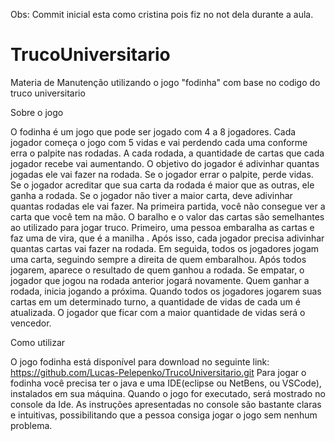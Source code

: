 Obs: Commit inicial esta como cristina pois fiz no not dela durante a aula.

# TrucoUniversitario

Materia de Manutenção utilizando o jogo "fodinha" com base no codigo do truco universitario

Sobre o jogo

O fodinha é um jogo que pode ser jogado com 4 a 8 jogadores. Cada jogador
começa o jogo com 5 vidas e vai perdendo cada uma conforme erra o palpite nas
rodadas. A cada rodada, a quantidade de cartas que cada jogador recebe vai
aumentando. O objetivo do jogador é adivinhar quantas jogadas ele vai fazer na
rodada. Se o jogador errar o palpite, perde vidas. Se o jogador acreditar que
sua carta da rodada é maior que as outras, ele ganha a rodada. Se o jogador não
tiver a maior carta, deve adivinhar quantas rodadas ele vai fazer.
Na primeira partida, você não consegue ver a carta que você tem na mão. O
baralho e o valor das cartas são semelhantes ao utilizado para jogar truco.
Primeiro, uma pessoa embaralha as cartas e faz uma de vira, que é a manilha .
Após isso, cada jogador precisa adivinhar quantas cartas vai fazer na rodada.
Em seguida, todos os jogadores jogam uma carta, seguindo sempre a direita de
quem embaralhou. Após todos jogarem, aparece o resultado de quem ganhou a
rodada. Se empatar, o jogador que jogou na rodada anterior jogará novamente.
Quem ganhar a rodada, inicia jogando a próxima. Quando todos os jogadores
jogarem suas cartas em um determinado turno, a quantidade de vidas de cada um é
atualizada. O jogador que ficar com a maior quantidade de vidas será o
vencedor.

Como utilizar

O jogo fodinha está disponível para download no seguinte link:
https://github.com/Lucas-Pelepenko/TrucoUniversitario.git
Para jogar o fodinha você precisa ter o java e uma IDE(eclipse ou NetBens, ou VSCode), instalados em sua máquina. Quando o jogo for executado, será
mostrado no console da Ide. As instruções apresentadas no console são bastante
claras e intuitivas, possibilitando que a pessoa consiga jogar o jogo sem
nenhum problema.
